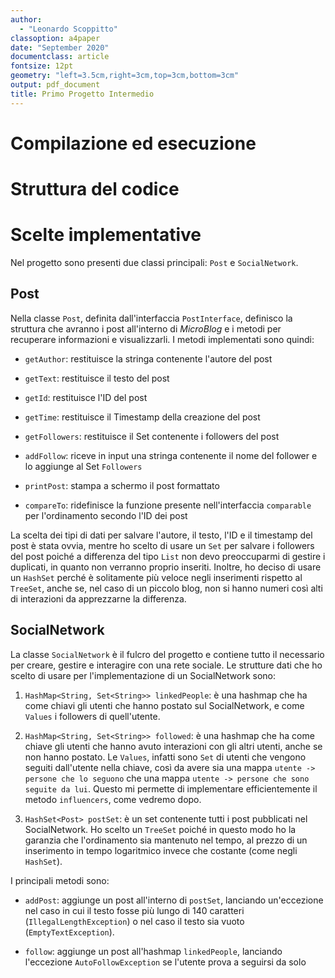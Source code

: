 ```yaml
--- 
author: 
  - "Leonardo Scoppitto"
classoption: a4paper
date: "September 2020"
documentclass: article
fontsize: 12pt
geometry: "left=3.5cm,right=3cm,top=3cm,bottom=3cm"
output: pdf_document
title: Primo Progetto Intermedio
---
```


# Compilazione ed esecuzione

# Struttura del codice

# Scelte implementative

Nel progetto sono presenti due classi principali: `Post` e  `SocialNetwork`.

## Post

Nella classe `Post`, definita dall'interfaccia `PostInterface`, definisco la struttura che avranno i post all'interno di *MicroBlog* e i metodi per recuperare informazioni e visualizzarli. I metodi implementati sono quindi:

* `getAuthor`: restituisce la stringa contenente l'autore del post

* `getText`: restituisce il testo del post

* `getId`: restituisce l'ID del post

* `getTime`: restituisce il Timestamp della creazione del post

* `getFollowers`: restituisce il Set contenente i followers del post

* `addFollow`: riceve in input una stringa contenente il nome del follower e lo aggiunge al Set `Followers`

* `printPost`: stampa a schermo il post formattato

* `compareTo`: ridefinisce la funzione presente nell'interfaccia `comparable` per l'ordinamento secondo l'ID dei post

La scelta dei tipi di dati per salvare l'autore, il testo, l'ID e il timestamp del post è stata ovvia, mentre ho scelto di usare un `Set` per salvare i followers del post poiché a differenza del tipo `List` non devo preoccuparmi di gestire i duplicati, in quanto non verranno proprio inseriti.
Inoltre, ho deciso di usare un `HashSet` perché è solitamente più veloce negli inserimenti rispetto al `TreeSet`, anche se, nel caso di un piccolo blog, non si hanno numeri così alti di interazioni da apprezzarne la differenza.

## SocialNetwork

La classe `SocialNetwork` è il fulcro del progetto e contiene tutto il necessario per creare, gestire e interagire con una rete sociale.
Le strutture dati che ho scelto di usare per l'implementazione di un SocialNetwork sono:

1. `HashMap<String, Set<String>> linkedPeople`: è una hashmap che ha come chiavi gli utenti che hanno postato sul SocialNetwork, e come `Values` i followers di quell'utente.

2. `HashMap<String, Set<String>> followed`: è una hashmap che ha come chiave gli utenti che hanno avuto interazioni con gli altri utenti, anche se non hanno postato. Le `Values`, infatti sono `Set` di utenti che vengono seguiti dall'utente nella chiave, così da avere sia una mappa `utente -> persone che lo seguono` che una mappa `utente -> persone che sono seguite da lui`. Questo mi permette di implementare efficientemente il metodo `influencers`, come vedremo dopo.

3. `HashSet<Post> postSet`: è un set contenente tutti i post pubblicati nel SocialNetwork. Ho scelto un `TreeSet` poiché in questo modo ho la garanzia che l'ordinamento sia mantenuto nel tempo, al prezzo di un inserimento in tempo logaritmico invece che costante (come negli `HashSet`).

I principali metodi sono:

* `addPost`: aggiunge un post all'interno di `postSet`, lanciando un'eccezione nel caso in cui il testo fosse più lungo di 140 caratteri (`IllegalLengthException`) o nel caso il testo sia vuoto (`EmptyTextException`).

* `follow`: aggiunge un post all'hashmap `linkedPeople`, lanciando l'eccezione `AutoFollowException` se l'utente prova a seguirsi da solo


